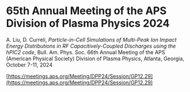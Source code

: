 # 65th Annual Meeting of the APS Division of Plasma Physics 2024

A. Liu, D. Curreli, _Particle-in-Cell Simulations of Multi-Peak Ion Impact Energy Distributions in RF Capacitively-Coupled Discharges using the hPIC2 code_, Bull. Am. Phys. Soc. 66th Annual Meeting of the APS (American Physical Society) Division of Plasma Physics, Atlanta, Georgia, October 7-11, 2024

[https://meetings.aps.org/Meeting/DPP24/Session/GP12.29](https://meetings.aps.org/Meeting/DPP24/Session/GP12.29)
